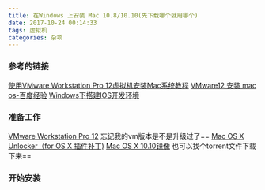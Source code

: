 ```yaml
---
title: 在Windows 上安装 Mac 10.8/10.10(先下载哪个就用哪个)
date: 2017-10-24 00:14:33
tags: 虚拟机
categories: 杂项
---
```

### 参考的链接

[使用VMware Workstation Pro 12虚拟机安装Mac系统教程](http://www.epinv.com/post/8525.html)
[VMware12 安装 mac os-百度经验](https://jingyan.baidu.com/article/90bc8fc857f387f652640c6d.html)
[Windows下搭建IOS开发环境](http://blog.csdn.net/lizhenmingdirk/article/details/29850159)

### 准备工作
[VMware Workstation Pro 12](https://my.vmware.com/en/web/vmware/info/slug/desktop_end_user_computing/vmware_workstation_pro/14_0?wd=&eqid=a2faf32c000003fc0000000559ee1743)
    忘记我的vm版本是不是升级过了==
[Mac OS X Unlocker（for OS X 插件补丁)](http://www.insanelymac.com/forum/files/file/339-unlocker/)
[Mac OS X 10.10镜像](http://www.epinv.com/dl/8525.html)
    也可以找个torrent文件下载下来==

### 开始安装